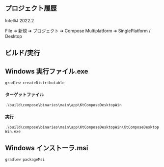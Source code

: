 
プロジェクト履歴
---
IntelliJ 2022.2

File ➔ 新規 ➔ プロジェクト ➔ Compose Multiplatform 
➔ SinglePlatform / Desktop

ビルド/実行
---
## Windows 実行ファイル.exe
```
gradlew createDistributable
```
#### ターゲットファイル
`.\build\compose\binaries\main\app\KtComposeDesktopWin`

#### 実行
`.\build\compose\binaries\main\app\KtComposeDesktopWin\KtComposeDesktopWin.exe`

## Windows インストーラ.msi
```
gradlew packageMsi
```
